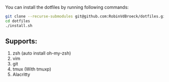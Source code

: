 You can install the dotfiles by running following commands:

```bash
git clone --recurse-submodules git@github.com:RobinVdBroeck/dotfiles.git
cd dotfiles
./install.sh
```

## Supports:
1. zsh (auto install oh-my-zsh)
2. vim
3. git
4. tmux (With tmuxp)
5. Alacritty
